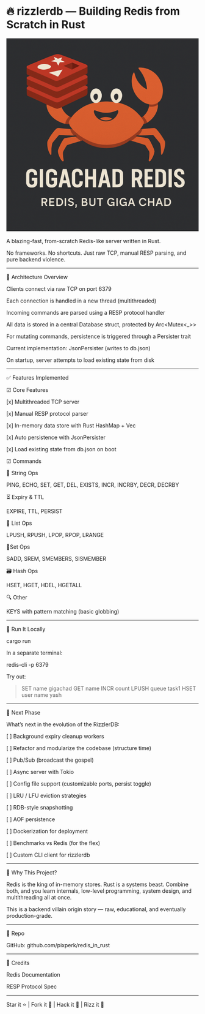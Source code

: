 # 🔥 rizzlerdb — Building Redis from Scratch in Rust

<p align="center">
  <img src="./assets/banner.png" alt="rizzlerdb logo" />
</p>A blazing-fast, from-scratch Redis-like server written in Rust.

No frameworks. No shortcuts. Just raw TCP, manual RESP parsing, and pure backend violence.


---

🚀 Architecture Overview

Clients connect via raw TCP on port 6379

Each connection is handled in a new thread (multithreaded)

Incoming commands are parsed using a RESP protocol handler

All data is stored in a central Database struct, protected by Arc<Mutex<_>>

For mutating commands, persistence is triggered through a Persister trait

Current implementation: JsonPersister (writes to db.json)

On startup, server attempts to load existing state from disk



---

✅ Features Implemented

☑ Core Features

[x] Multithreaded TCP server

[x] Manual RESP protocol parser

[x] In-memory data store with Rust HashMap + Vec

[x] Auto persistence with JsonPersister

[x] Load existing state from db.json on boot


☑ Commands

🧠 String Ops

PING, ECHO, SET, GET, DEL, EXISTS, INCR, INCRBY, DECR, DECRBY


⏳ Expiry & TTL

EXPIRE, TTL, PERSIST


🧺 List Ops

LPUSH, RPUSH, LPOP, RPOP, LRANGE

📐Set Ops

SADD, SREM, SMEMBERS, SISMEMBER


🗃️ Hash Ops

HSET, HGET, HDEL, HGETALL


🔍 Other

KEYS with pattern matching (basic globbing)



---

📂 Run It Locally

cargo run

In a separate terminal:

redis-cli -p 6379

Try out:

> SET name gigachad
> GET name
> INCR count
> LPUSH queue task1
> HSET user name yash


---

🔮 Next Phase

What’s next in the evolution of the RizzlerDB:

[ ] Background expiry cleanup workers

[ ] Refactor and modularize the codebase (structure time)

[ ] Pub/Sub (broadcast the gospel)

[ ] Async server with Tokio

[ ] Config file support (customizable ports, persist toggle)

[ ] LRU / LFU eviction strategies

[ ] RDB-style snapshotting

[ ] AOF persistence

[ ] Dockerization for deployment

[ ] Benchmarks vs Redis (for the flex)

[ ] Custom CLI client for rizzlerdb



---

🤔 Why This Project?

Redis is the king of in-memory stores. Rust is a systems beast. Combine both, and you learn internals, low-level programming, system design, and multithreading all at once.

This is a backend villain origin story — raw, educational, and eventually production-grade.


---

📎 Repo

GitHub: github.com/pixperk/redis_in_rust


---

🙏 Credits

Redis Documentation

RESP Protocol Spec



---

Star it ⭐ | Fork it 🍴 | Hack it 🧠 | Rizz it 🦝

